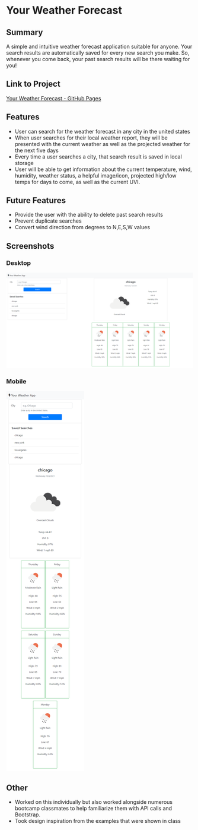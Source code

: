 # Your Weather Forecast

## Summary

A simple and intuitive weather forecast application suitable for anyone. Your search results are automatically saved for every new search you make. So, whenever you come back, your past search results will be there waiting for you! 

## Link to Project
[Your Weather Forecast - GitHub Pages](https://damienluzzo33.github.io/Your-Weather-Forecast/)

## Features

+ User can search for the weather forecast in any city in the united states
+ When user searches for their local weather report, they will be presented with the current weather as well as the projected weather for the next five days
+ Every time a user searches a city, that search result is saved in local storage
+ User will be able to get information about the current temperature, wind, humidity, weather status, a helpful image/icon, projected high/low temps for days to come, as well as the current UVI.


## Future Features

+ Provide the user with the ability to delete past search results
+ Prevent duplicate searches
+ Convert wind direction from degrees to N,E,S,W values


## Screenshots

### Desktop

![Desktop Screenshot of Application](./assets/images/screenshot_1.png)

### Mobile

![Mobile Screenshot of Application](./assets/images/screenshot_2.png)


## Other

+ Worked on this individually but also worked alongside numerous bootcamp classmates to help familiarize them with API calls and Bootstrap.
+ Took design inspiration from the examples that were shown in class